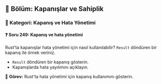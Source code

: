 ## 📘 Bölüm: Kapanışlar ve Sahiplik  
### 🔹 Kategori: Kapanış ve Hata Yönetimi  
#### ❓ Soru 249: Kapanış ve hata yönetimi

Rust'ta kapanışlar hata yönetimi için nasıl kullanılabilir? `Result` döndüren bir kapanış ile örnek veriniz.

- `Result` döndüren bir kapanış gösterin.
- Kapanışlarda hata yayılımını açıklayın.

🔧 **Görev:** Rust'ta hata yönetimi için kapanış kullanımını gösterin.
